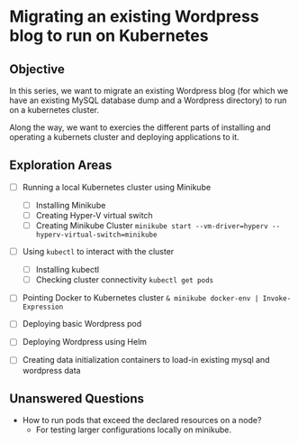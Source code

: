 # Migrating an existing Wordpress blog to run on Kubernetes

## Objective
In this series, we want to migrate an existing Wordpress blog (for which
we have an existing MySQL database dump and a Wordpress directory) to run
on a kubernetes cluster.

Along the way, we want to exercies the different parts of installing and
operating a kubernets cluster and deploying applications to it.

## Exploration Areas

  - [ ] Running a local Kubernetes cluster using Minikube
    - [ ] Installing Minikube
    - [ ] Creating Hyper-V virtual switch
    - [ ] Creating Minikube Cluster
          `minikube start --vm-driver=hyperv --hyperv-virtual-switch=minikube`

  - [ ] Using `kubectl` to interact with the cluster
    - [ ] Installing kubectl
    - [ ] Checking cluster connectivity
          `kubectl get pods`

  - [ ] Pointing Docker to Kubernetes cluster
        `& minikube docker-env | Invoke-Expression`

  - [ ] Deploying basic Wordpress pod

  - [ ] Deploying Wordpress using Helm

  - [ ] Creating data initialization containers to load-in existing mysql and wordpress data
 
## Unanswered Questions
  - How to run pods that exceed the declared resources on a node?
    - For testing larger configurations locally on minikube.
